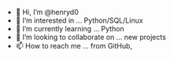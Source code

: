 - 👋 Hi, I’m @henryd0
- 👀 I’m interested in ...  Python/SQL/Linux
- 🌱 I’m currently learning ... Python
- 💞️ I’m looking to collaborate on ... new projects
- 📫 How to reach me ... from GitHub, 

<!---
henryd0/henryd0 is a ✨ special ✨ repository because its `README.md` (this file) appears on your GitHub profile.
You can click the Preview link to take a look at your changes.
--->
